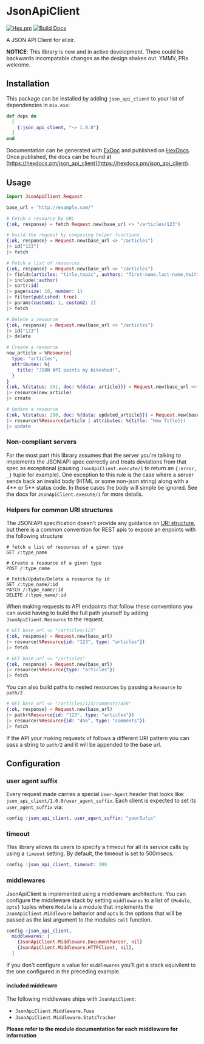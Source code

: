 # JsonApiClient
[![Hex.pm](https://img.shields.io/hexpm/v/json_api_client.svg)](https://hex.pm/packages/json_api_client)
[![Build Docs](https://img.shields.io/badge/hexdocs-release-blue.svg)](https://hexdocs.pm/json_api_client)

A JSON API Client for elixir.

**NOTICE**: This library is new and in active development. There could be
backwards incompatable changes as the design shakes out. YMMV, PRs welcome.

## Installation

This package can be installed
by adding `json_api_client` to your list of dependencies in `mix.exs`:

```elixir
def deps do
  [
    {:json_api_client, "~> 1.0.0"}
  ]
end
```

Documentation can be generated with [ExDoc](https://github.com/elixir-lang/ex_doc)
and published on [HexDocs](https://hexdocs.pm). Once published, the docs can
be found at [https://hexdocs.pm/json_api_client](https://hexdocs.pm/json_api_client).

## Usage

```elixir
import JsonApiClient.Request

base_url = "http://example.com/"

# Fetch a resource by URL
{:ok, response} = fetch Request.new(base_url <> "/articles/123")

# build the request by composing helper functions
{:ok, response} = Request.new(base_url <> "/articles")
|> id("123")
|> fetch

# Fetch a list of resources
{:ok, response} = Request.new(base_url <> "/articles")
|> fields(articles: "title,topic", authors: "first-name,last-name,twitter")
|> include(:author)
|> sort(:id)
|> page(size: 10, number: 1)
|> filter(published: true)
|> params(custom1: 1, custom2: 2)
|> fetch

# Delete a resource
{:ok, response} = Request.new(base_url <> "/articles")
|> id("123")
|> delete

# Create a resource
new_article = %Resource{
  type: "articles",
  attributes: %{
    title: "JSON API paints my bikeshed!",
  }
}
{:ok, %{status: 201, doc: %{data: article}}} = Request.new(base_url <> "/articles")
|> resource(new_article)
|> create

# Update a resource
{:ok, %{status: 200, doc: %{data: updated_article}}} = Request.new(base_url <> "/articles")
|> resource(%Resource{article | attributes: %{title: "New Title}})
|> update

```

### Non-compliant servers

For the most part this library assumes that the server you're talking to implements the JSON:API spec correctly and treats deviations from that spec as exceptional (causing `JsonApiClient.execute/1` to return an `{:error, _}` tuple for example). One exception to this rule is the case where a server sends back an invalid body (HTML or some non-json string) along with a 4** or 5** status code. In those cases the body will simple be ignored. See the docs for `JsonApiClient.execute/1` for more details.

### Helpers for common URI structures

The JSON:API specification doesn't provide any guidance on [URI structure](http://jsonapi.org/faq/#position-uri-structure-custom-endpoints), but there is a common convention for REST apis to expose an enpoints with the following structure

```
# fetch a list of resources of a given type
GET /:type_name

# Create a resource of a given type
POST /:type_name

# Fetch/Update/Delete a resource by id
GET /:type_name/:id
PATCH /:type_name/:id
DELETE /:type_name/:id
```

When making requests to API endpoints that follow these conventions you can avoid having to build the full path yourself by adding `JsonApiClient.Resource` to the request.

```elixir
# GET base_url <> "/articles/123"
{:ok, response} = Request.new(base_url)
|> resource(%Resource{id: "123", type: "articles"})
|> fetch

# GET base_url <> "/articles"
{:ok, response} = Request.new(base_url)
|> resource(%Resource{type: "articles"})
|> fetch
```

You can also build paths to nested resources by passing a `Resource` to `path/2`

```elixir
# GET base_url <> "/articles/123/comments/456"
{:ok, response} = Request.new(base_url)
|> path(%Resource{id: "123", type: "articles"})
|> resource(%Resource{id: "456", type: "comments"})
|> fetch
```

If the API your making requests of follows a different URI pattern you can pass a string to `path/2` and it will be appended to the base url.

## Configuration

### user agent suffix

Every request made carries a special `User-Agent` header that looks like: `json_api_client/1.0.0/user_agent_suffix`. Each client is expected to set its `user_agent_suffix` via:

```elixir
config :json_api_client, user_agent_suffix: "yourSufix"
```

### timeout

This library allows its users to specify a timeout for all its service calls by using a `timeout` setting. By default, the timeout is set to 500msecs.

```elixir
config :json_api_client, timeout: 200
```

### middlewares

JsonApiClient is implemented using a middleware architecture. You can configure the middleware stack by setting `middlewares` to a list of `{Module, opts}` tuples where `Module` is a module that implements the `JsonApiClient.Middleware` behavior and `opts` is the options that will be passed as the last argument to the modules `call` function.

```elixir
config :json_api_client,
  middlewares: [
    {JsonApiClient.Middleware.DocumentParser, nil}
    {JsonApiClient.Middleware.HTTPClient, nil},
  ]
```

If you don't configure a value for `middlewares` you'll get a stack equivilent to the one configured in the preceding example. 

#### included middlewre

The following middleware ships with `JsonApiClient`:

* `JsonApiClient.Middleware.Fuse`
* `JsonApiClient.Middleware.StatsTracker`

**Please refer to the module documentation for each middleware for information**
